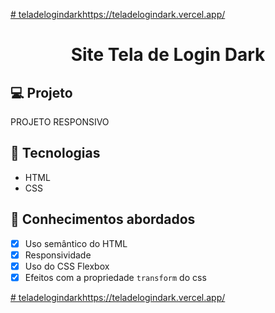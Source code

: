 [# teladelogindark](https://teladelogindark.vercel.app/)https://teladelogindark.vercel.app/

<h1 align="center">
  Site Tela de Login Dark
</h1>

## 💻 Projeto

PROJETO RESPONSIVO

## 🚀 Tecnologias

- HTML
- CSS

## 📔 Conhecimentos abordados

- [x] Uso semântico do HTML
- [x] Responsividade
- [x] Uso do CSS Flexbox
- [x] Efeitos com a propriedade `transform` do css

[# teladelogindark](https://teladelogindark.vercel.app/)https://teladelogindark.vercel.app/
